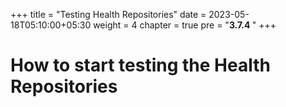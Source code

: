 +++
title = "Testing Health Repositories"
date = 2023-05-18T05:10:00+05:30
weight = 4
chapter = true
pre = "<b>3.7.4 </b>"
+++

# How to start testing the Health Repositories

